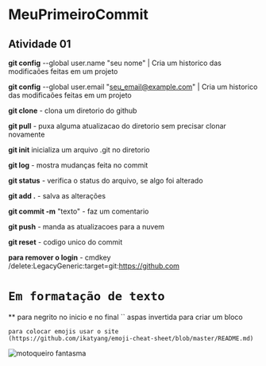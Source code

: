 # **MeuPrimeiroCommit**
## **Atividade 01**


**git config** --global user.name "seu nome"            | Cria um historico das modificaões feitas em um projeto

**git config** --global user.email "seu_email@example.com"  |  Cria um historico das modificaões feitas em um projeto


**git clone** - clona um diretorio do github

**git pull** - puxa alguma atualizacao do diretorio sem precisar clonar novamente

**git init** inicializa um arquivo .git no diretorio

**git log** - mostra mudanças feita no commit

**git status** - verifica o status do arquivo, se algo foi alterado

**git add .** - salva as alterações 

**git commit -m** "texto" - faz um comentario 


**git push** - manda as atualizacoes para a nuvem

**git reset** - codigo unico do commit  
 
 **para remover o login** - cmdkey /delete:LegacyGeneric:target=git:https://github.com


# ` Em formatação de texto  ` 
 ** para negrito no inicio e no final
 `` aspas invertida para criar um bloco

    para colocar emojis usar o site 
    (https://github.com/ikatyang/emoji-cheat-sheet/blob/master/README.md)

 ![motoqueiro fantasma](https://upload.wikimedia.org/wikipedia/pt/0/0e/Motoqueiro_Fantasma_por_Mark_Texeira.jpg) 